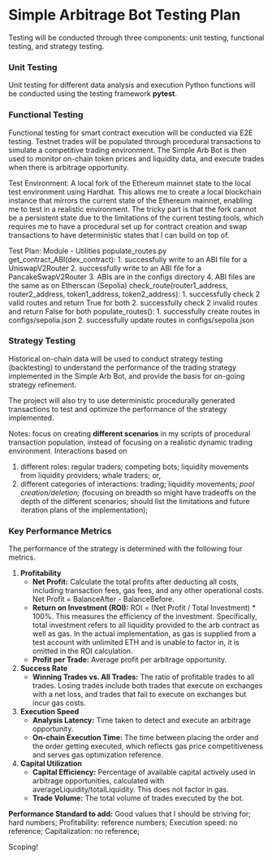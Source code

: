 # Simple Arbitrage Bot Testing Plan
Testing will be conducted through three components: unit testing, functional testing, and strategy testing.

### Unit Testing
Unit testing for different data analysis and execution Python functions will be conducted using the testing framework **pytest**. 

### Functional Testing
Functional testing for smart contract execution will be conducted via E2E testing. Testnet trades will be populated through procedural transactions to simulate a competitive trading environment. The Simple Arb Bot is then used to monitor on-chain token prices and liquidity data, and execute trades when there is arbitrage opportunity.

Test Environment:
A local fork of the Ethereum mainnet state to the local test environment using Hardhat. This allows me to create a local blockchain instance that mirrors the current state of the Ethereum mainnet, enabling me to test in a realistic environment. The tricky part is that the fork cannot be a persistent state due to the limitations of the current testing tools, which requires me to have a procedural set up for contract creation and swap transactions to have deterministic states that I can build on top of.

Test Plan:
Module - Utilities 
	populate_routes.py
			get_contract_ABI(dex_contract): 
					1. successfully write to an ABI file for a UniswapV2Router
					2. successfully write to an ABI file for a PancakeSwapV2Router
					3. ABIs are in the configs directory
					4. ABI files are the same as on Etherscan (Sepolia)
			check_route(router1_address, router2_address, token1_address, token2_address):
					1. successfully check 2 valid routes and return True for both
					2. successfully check 2 invalid routes and return False for both
			populate_routes():
					1. successfully create routes in configs/sepolia.json
					2. successfully update routes in configs/sepolia.json
### Strategy Testing
Historical on-chain data will be used to conduct strategy testing (backtesting) to understand the performance of the trading strategy implemented in the Simple Arb Bot, and provide the basis for on-going strategy refinement. 

The project will also try to use deterministic procedurally generated transactions to test and optimize the performance of the strategy implemented.

Notes: focus on creating **different scenarios** in my scripts of procedural transaction population, instead of focusing on a realistic dynamic trading environment. Interactions based on 
1. different roles: regular traders; competing bots; liquidity movements from liquidity providers; whale traders; or,
2. different categories of interactions: trading; liquidity movements; *pool creation/deletion;*
(focusing on breadth so might have tradeoffs on the depth of the different scenarios; should list the limitations and future iteration plans of the implementation);
### Key Performance Metrics
The performance of the strategy is determined with the following four metrics.
1. **Profitability**
    - **Net Profit:** Calculate the total profits after deducting all costs, including transaction fees, gas fees, and any other operational costs. Net Profit = BalanceAfter - BalanceBefore.
    - **Return on Investment (ROI):** ROI = (Net Profit / Total Investment) * 100%. This measures the efficiency of the investment. Specifically, total investment refers to all liquidity provided to the arb contract as well as gas. In the actual implementation, as gas is supplied from a test account with unlimited ETH and is unable to factor in, it is omitted in the ROI calculation.
    - **Profit per Trade:** Average profit per arbitrage opportunity.
2. **Success Rate**
    - **Winning Trades vs. All Trades:** The ratio of profitable trades to all trades. Losing trades include both trades that execute on exchanges with a net loss, and trades that fail to execute on exchanges but incur gas costs.
3. **Execution Speed**
    - **Analysis Latency:** Time taken to detect and execute an arbitrage opportunity.  
    - **On-chain Execution Time:** The time between placing the order and the order getting executed, which reflects gas price competitiveness and serves gas optimization reference.
4. **Capital Utilization**
    - **Capital Efficiency:** Percentage of available capital actively used in arbitrage opportunities, calculated with averageLiquidity/totalLiquidity. This does not factor in gas.
    - **Trade Volume:** The total volume of trades executed by the bot.

**Performance Standard to add:**
Good values that I should be striving for; hard numbers;
Profitability: reference numbers;
Execution speed: no reference; 
Capitalization: no reference;

Scoping!
